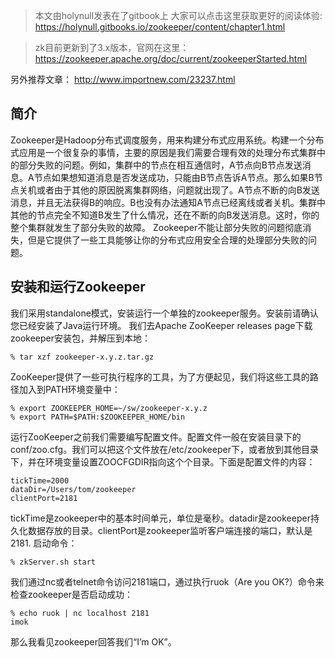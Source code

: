

> 本文由holynull发表在了gitbook上
> 大家可以点击这里获取更好的阅读体验: https://holynull.gitbooks.io/zookeeper/content/chapter1.html

> zk目前更新到了3.x版本，官网在这里：https://zookeeper.apache.org/doc/current/zookeeperStarted.html

另外推荐文章：
http://www.importnew.com/23237.html


## 简介

Zookeeper是Hadoop分布式调度服务，用来构建分布式应用系统。构建一个分布式应用是一个很复杂的事情，主要的原因是我们需要合理有效的处理分布式集群中的部分失败的问题。例如，集群中的节点在相互通信时，A节点向B节点发送消息。A节点如果想知道消息是否发送成功，只能由B节点告诉A节点。那么如果B节点关机或者由于其他的原因脱离集群网络，问题就出现了。A节点不断的向B发送消息，并且无法获得B的响应。B也没有办法通知A节点已经离线或者关机。集群中其他的节点完全不知道B发生了什么情况，还在不断的向B发送消息。这时，你的整个集群就发生了部分失败的故障。
Zookeeper不能让部分失败的问题彻底消失，但是它提供了一些工具能够让你的分布式应用安全合理的处理部分失败的问题。

## 安装和运行Zookeeper

我们采用standalone模式，安装运行一个单独的zookeeper服务。安装前请确认您已经安装了Java运行环境。
我们去Apache ZooKeeper releases page下载zookeeper安装包，并解压到本地：

```
% tar xzf zookeeper-x.y.z.tar.gz
```
ZooKeeper提供了一些可执行程序的工具，为了方便起见，我们将这些工具的路径加入到PATH环境变量中：
```
% export ZOOKEEPER_HOME=~/sw/zookeeper-x.y.z
% export PATH=$PATH:$ZOOKEEPER_HOME/bin
```
运行ZooKeeper之前我们需要编写配置文件。配置文件一般在安装目录下的conf/zoo.cfg。我们可以把这个文件放在/etc/zookeeper下，或者放到其他目录下，并在环境变量设置ZOOCFGDIR指向这个个目录。下面是配置文件的内容：
```
tickTime=2000
dataDir=/Users/tom/zookeeper
clientPort=2181
```
tickTime是zookeeper中的基本时间单元，单位是毫秒。datadir是zookeeper持久化数据存放的目录。clientPort是zookeeper监听客户端连接的端口，默认是2181.
启动命令：
```
% zkServer.sh start
```
我们通过nc或者telnet命令访问2181端口，通过执行ruok（Are you OK?）命令来检查zookeeper是否启动成功：
```
% echo ruok | nc localhost 2181
imok
```
那么我看见zookeeper回答我们“I’m OK”。

